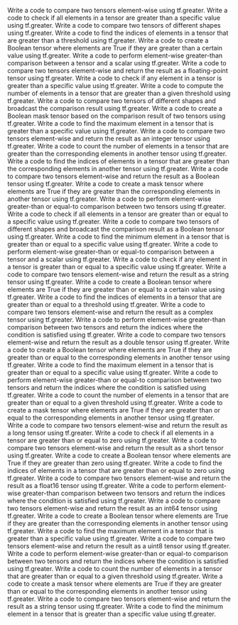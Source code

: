 Write a code to compare two tensors element-wise using tf.greater.
Write a code to check if all elements in a tensor are greater than a specific value using tf.greater.
Write a code to compare two tensors of different shapes using tf.greater.
Write a code to find the indices of elements in a tensor that are greater than a threshold using tf.greater.
Write a code to create a Boolean tensor where elements are True if they are greater than a certain value using tf.greater.
Write a code to perform element-wise greater-than comparison between a tensor and a scalar using tf.greater.
Write a code to compare two tensors element-wise and return the result as a floating-point tensor using tf.greater.
Write a code to check if any element in a tensor is greater than a specific value using tf.greater.
Write a code to compute the number of elements in a tensor that are greater than a given threshold using tf.greater.
Write a code to compare two tensors of different shapes and broadcast the comparison result using tf.greater.
Write a code to create a Boolean mask tensor based on the comparison result of two tensors using tf.greater.
Write a code to find the maximum element in a tensor that is greater than a specific value using tf.greater.
Write a code to compare two tensors element-wise and return the result as an integer tensor using tf.greater.
Write a code to count the number of elements in a tensor that are greater than the corresponding elements in another tensor using tf.greater.
Write a code to find the indices of elements in a tensor that are greater than the corresponding elements in another tensor using tf.greater.
Write a code to compare two tensors element-wise and return the result as a Boolean tensor using tf.greater.
Write a code to create a mask tensor where elements are True if they are greater than the corresponding elements in another tensor using tf.greater.
Write a code to perform element-wise greater-than or equal-to comparison between two tensors using tf.greater.
Write a code to check if all elements in a tensor are greater than or equal to a specific value using tf.greater.
Write a code to compare two tensors of different shapes and broadcast the comparison result as a Boolean tensor using tf.greater.
Write a code to find the minimum element in a tensor that is greater than or equal to a specific value using tf.greater.
Write a code to perform element-wise greater-than or equal-to comparison between a tensor and a scalar using tf.greater.
Write a code to check if any element in a tensor is greater than or equal to a specific value using tf.greater.
Write a code to compare two tensors element-wise and return the result as a string tensor using tf.greater.
Write a code to create a Boolean tensor where elements are True if they are greater than or equal to a certain value using tf.greater.
Write a code to find the indices of elements in a tensor that are greater than or equal to a threshold using tf.greater.
Write a code to compare two tensors element-wise and return the result as a complex tensor using tf.greater.
Write a code to perform element-wise greater-than comparison between two tensors and return the indices where the condition is satisfied using tf.greater.
Write a code to compare two tensors element-wise and return the result as a double tensor using tf.greater.
Write a code to create a Boolean tensor where elements are True if they are greater than or equal to the corresponding elements in another tensor using tf.greater.
Write a code to find the maximum element in a tensor that is greater than or equal to a specific value using tf.greater.
Write a code to perform element-wise greater-than or equal-to comparison between two tensors and return the indices where the condition is satisfied using tf.greater.
Write a code to count the number of elements in a tensor that are greater than or equal to a given threshold using tf.greater.
Write a code to create a mask tensor where elements are True if they are greater than or equal to the corresponding elements in another tensor using tf.greater.
Write a code to compare two tensors element-wise and return the result as a long tensor using tf.greater.
Write a code to check if all elements in a tensor are greater than or equal to zero using tf.greater.
Write a code to compare two tensors element-wise and return the result as a short tensor using tf.greater.
Write a code to create a Boolean tensor where elements are True if they are greater than zero using tf.greater.
Write a code to find the indices of elements in a tensor that are greater than or equal to zero using tf.greater.
Write a code to compare two tensors element-wise and return the result as a float16 tensor using tf.greater.
Write a code to perform element-wise greater-than comparison between two tensors and return the indices where the condition is satisfied using tf.greater.
Write a code to compare two tensors element-wise and return the result as an int64 tensor using tf.greater.
Write a code to create a Boolean tensor where elements are True if they are greater than the corresponding elements in another tensor using tf.greater.
Write a code to find the maximum element in a tensor that is greater than a specific value using tf.greater.
Write a code to compare two tensors element-wise and return the result as a uint8 tensor using tf.greater.
Write a code to perform element-wise greater-than or equal-to comparison between two tensors and return the indices where the condition is satisfied using tf.greater.
Write a code to count the number of elements in a tensor that are greater than or equal to a given threshold using tf.greater.
Write a code to create a mask tensor where elements are True if they are greater than or equal to the corresponding elements in another tensor using tf.greater.
Write a code to compare two tensors element-wise and return the result as a string tensor using tf.greater.
Write a code to find the minimum element in a tensor that is greater than a specific value using tf.greater.